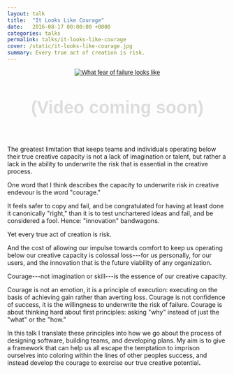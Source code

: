 ```yaml
---
layout: talk
title:  "It Looks Like Courage"
date:   2016-08-17 00:00:00 +0000
categories: talks
permalink: talks/it-looks-like-courage
cover: /static/it-looks-like-courage.jpg
summary: Every true act of creation is risk.
---
```


<div class="image" style="text-align: center;">
  <a href="https://twitter.com/jddionisio/status/766317516796915712" target="_blank">
    <img
      src="https://pbs.twimg.com/media/CqKBtrtWIAA-643.jpg"
      alt="What fear of failure looks like"
      style="border: 0; font-family: sans-serif;"
      />
  </a>
</div>

<div style="text-align: center; font-family: sans-serif; font-weight: 900; font-size: 40px; color: #ddd; padding: 50px;">(Video coming soon)</div>

The greatest limitation that keeps teams and individuals operating below their
true creative capacity is not a lack of imagination or talent, but rather a lack
in the ability to underwrite the risk that is essential in the creative process.

One word that I think describes the capacity to underwrite risk in creative
endevour is the word "courage."

It feels safer to copy and fail, and be congratulated for having at least done
it canonically "right," than it is to test unchartered ideas and fail, and be
considered a fool. Hence: "innovation" bandwagons.

Yet every true act of creation is risk.

And the cost of allowing our impulse
towards comfort to keep us operating below our creative capacity is colossal
loss---for us personally, for our users, and the innovation that is the future
viability of any organization.

Courage---not imagination or skill---is the essence of our
creative capacity.

Courage is not an emotion, it is a principle of execution: executing on the
basis of achieving gain rather than averting loss. Courage is not confidence of
success, it is the willingness to underwrite the risk of failure. Courage is
about thinking hard about first principles: asking "why" instead of just the
"what" or the "how."

In this talk I translate these principles into how we go about the process of
designing software, building teams, and developing plans. My aim is to give a
framework that can help us all escape the temptation to imprison ourselves into
coloring within the lines of other peoples success, and instead develop the
courage to exercise our true creative potential<b>.</b>
